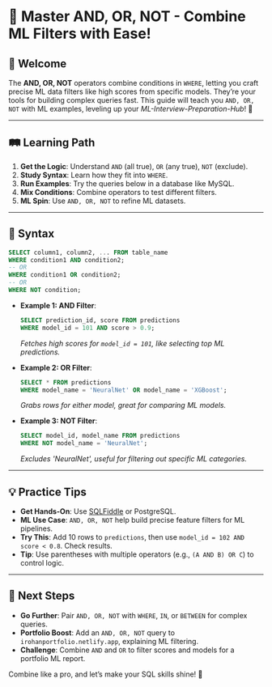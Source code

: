 # 🎉 Master AND, OR, NOT - Combine ML Filters with Ease!

## 🌟 Welcome

The **AND, OR, NOT** operators combine conditions in `WHERE`, letting you craft precise ML data filters like high scores from specific models. They’re your tools for building complex queries fast. This guide will teach you `AND, OR, NOT` with ML examples, leveling up your *ML-Interview-Preparation-Hub*! 🚀

---

## 🛤️ Learning Path

1. **Get the Logic**: Understand `AND` (all true), `OR` (any true), `NOT` (exclude).
2. **Study Syntax**: Learn how they fit into `WHERE`.
3. **Run Examples**: Try the queries below in a database like MySQL.
4. **Mix Conditions**: Combine operators to test different filters.
5. **ML Spin**: Use `AND, OR, NOT` to refine ML datasets.

---

## 📜 Syntax

```sql
SELECT column1, column2, ... FROM table_name 
WHERE condition1 AND condition2;
-- OR
WHERE condition1 OR condition2;
-- OR
WHERE NOT condition;
```

- **Example 1: AND Filter**:
  ```sql
  SELECT prediction_id, score FROM predictions 
  WHERE model_id = 101 AND score > 0.9;
  ```
  *Fetches high scores for `model_id = 101`, like selecting top ML predictions.*

- **Example 2: OR Filter**:
  ```sql
  SELECT * FROM predictions 
  WHERE model_name = 'NeuralNet' OR model_name = 'XGBoost';
  ```
  *Grabs rows for either model, great for comparing ML models.*

- **Example 3: NOT Filter**:
  ```sql
  SELECT model_id, model_name FROM predictions 
  WHERE NOT model_name = 'NeuralNet';
  ```
  *Excludes 'NeuralNet', useful for filtering out specific ML categories.*

---

## 💡 Practice Tips

- **Get Hands-On**: Use [SQLFiddle](http://sqlfiddle.com) or PostgreSQL.
- **ML Use Case**: `AND, OR, NOT` help build precise feature filters for ML pipelines.
- **Try This**: Add 10 rows to `predictions`, then use `model_id = 102 AND score < 0.8`. Check results.
- **Tip**: Use parentheses with multiple operators (e.g., `(A AND B) OR C`) to control logic.

---

## 🚀 Next Steps

- **Go Further**: Pair `AND, OR, NOT` with `WHERE`, `IN`, or `BETWEEN` for complex queries.
- **Portfolio Boost**: Add an `AND, OR, NOT` query to `irohanportfolio.netlify.app`, explaining ML filtering.
- **Challenge**: Combine `AND` and `OR` to filter scores and models for a portfolio ML report.

Combine like a pro, and let’s make your SQL skills shine! 🌟